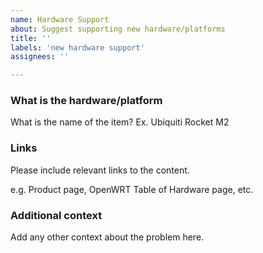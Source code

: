 ```yaml
---
name: Hardware Support
about: Suggest supporting new hardware/platforms
title: ''
labels: 'new hardware support'
assignees: ''

---
```


### What is the hardware/platform
What is the name of the item? Ex. Ubiquiti Rocket M2

### Links
Please include relevant links to the content.

e.g. Product page, OpenWRT Table of Hardware page, etc.

### Additional context
Add any other context about the problem here.
